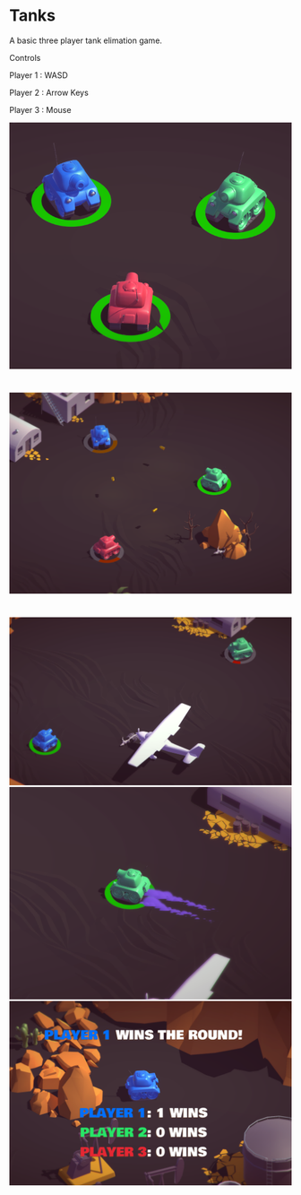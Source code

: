 # Tanks

A basic three player tank elimation game. 

Controls

Player 1 : WASD

Player 2 : Arrow Keys

Player 3 : Mouse


![alt tag](https://raw.githubusercontent.com/pokerwiththejoker/Tanks/master/Screenshots/threeTanks.PNG)
#
![alt tag](https://raw.githubusercontent.com/pokerwiththejoker/Tanks/master/Screenshots/shooting.png)
#
![alt tag](https://raw.githubusercontent.com/pokerwiththejoker/Tanks/master/Screenshots/plane.png)
![alt tag](https://raw.githubusercontent.com/pokerwiththejoker/Tanks/master/Screenshots/dust.png)
![alt tag](https://raw.githubusercontent.com/pokerwiththejoker/Tanks/master/Screenshots/win.png)
